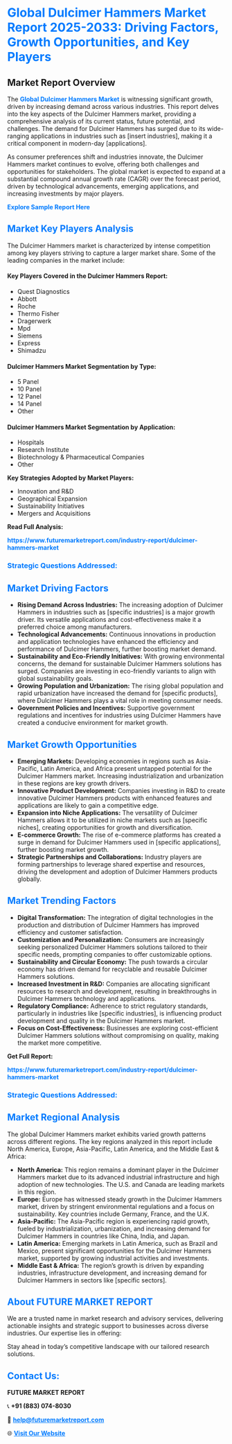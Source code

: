 <h1 style="color: #007BFF;">Global Dulcimer Hammers Market Report 2025-2033: Driving Factors, Growth Opportunities, and Key Players</h1>

<section id="overview">
<h2>Market Report Overview</h2>
<p>The <a href="https://www.futuremarketreport.com/industry-report/dulcimer-hammers-market" style="color: #007BFF; text-decoration: none;"><strong>Global Dulcimer Hammers Market</strong></a> is witnessing significant growth, driven by increasing demand across various industries. This report delves into the key aspects of the Dulcimer Hammers market, providing a comprehensive analysis of its current status, future potential, and challenges. The demand for Dulcimer Hammers has surged due to its wide-ranging applications in industries such as [insert industries], making it a critical component in modern-day [applications].</p>
<p>As consumer preferences shift and industries innovate, the Dulcimer Hammers market continues to evolve, offering both challenges and opportunities for stakeholders. The global market is expected to expand at a substantial compound annual growth rate (CAGR) over the forecast period, driven by technological advancements, emerging applications, and increasing investments by major players.</p>
</section>

<section id="overview">
<p><a href="https://www.futuremarketreport.com/request-sample/reportId=32441" style="color: #007BFF; text-decoration: none;"><strong>Explore Sample Report Here</strong></a></p>
</section>

<section id="key-players">
<h2 style="color: #007BFF;">Market Key Players Analysis</h2>
<p>The Dulcimer Hammers market is characterized by intense competition among key players striving to capture a larger market share. Some of the leading companies in the market include:</p>
<h4>Key Players Covered in the Dulcimer Hammers Report:</h4>
<ul><li>Quest Diagnostics</li><li>Abbott</li><li>Roche</li><li>Thermo Fisher</li><li>Dragerwerk</li><li>Mpd</li><li>Siemens</li><li>Express</li><li>Shimadzu</li></ul>
<h4>Dulcimer Hammers Market Segmentation by Type:</h4>
<ul><li>5 Panel</li><li>10 Panel</li><li>12 Panel</li><li>14 Panel</li><li>Other</li></ul>

<h4>Dulcimer Hammers Market Segmentation by Application:</h4>
<ul><li>Hospitals</li><li>Research Institute</li><li>Biotechnology &amp; Pharmaceutical Companies</li><li>Other</li></ul>
<p><strong>Key Strategies Adopted by Market Players:</strong></p>
<ul>
<li>Innovation and R&D</li>
<li>Geographical Expansion</li>
<li>Sustainability Initiatives</li>
<li>Mergers and Acquisitions</li>
</ul>
</section>

<section>
<p><strong>Read Full Analysis: </strong></p><a href="https://www.futuremarketreport.com/industry-report/dulcimer-hammers-market" style="color: #007BFF; text-decoration: none;"><strong>https://www.futuremarketreport.com/industry-report/dulcimer-hammers-market</strong></a>
<h3 style="color: #007BFF;">Strategic Questions Addressed:</h3>
</section>

<section id="driving-factors">
<h2 style="color: #007BFF;">Market Driving Factors</h2>
<ul>
<li><strong>Rising Demand Across Industries:</strong> The increasing adoption of Dulcimer Hammers in industries such as [specific industries] is a major growth driver. Its versatile applications and cost-effectiveness make it a preferred choice among manufacturers.</li>
<li><strong>Technological Advancements:</strong> Continuous innovations in production and application technologies have enhanced the efficiency and performance of Dulcimer Hammers, further boosting market demand.</li>
<li><strong>Sustainability and Eco-Friendly Initiatives:</strong> With growing environmental concerns, the demand for sustainable Dulcimer Hammers solutions has surged. Companies are investing in eco-friendly variants to align with global sustainability goals.</li>
<li><strong>Growing Population and Urbanization:</strong> The rising global population and rapid urbanization have increased the demand for [specific products], where Dulcimer Hammers plays a vital role in meeting consumer needs.</li>
<li><strong>Government Policies and Incentives:</strong> Supportive government regulations and incentives for industries using Dulcimer Hammers have created a conducive environment for market growth.</li>
</ul>
</section>

<section id="growth-opportunities">
<h2 style="color: #007BFF;">Market Growth Opportunities</h2>
<ul>
<li><strong>Emerging Markets:</strong> Developing economies in regions such as Asia-Pacific, Latin America, and Africa present untapped potential for the Dulcimer Hammers market. Increasing industrialization and urbanization in these regions are key growth drivers.</li>
<li><strong>Innovative Product Development:</strong> Companies investing in R&D to create innovative Dulcimer Hammers products with enhanced features and applications are likely to gain a competitive edge.</li>
<li><strong>Expansion into Niche Applications:</strong> The versatility of Dulcimer Hammers allows it to be utilized in niche markets such as [specific niches], creating opportunities for growth and diversification.</li>
<li><strong>E-commerce Growth:</strong> The rise of e-commerce platforms has created a surge in demand for Dulcimer Hammers used in [specific applications], further boosting market growth.</li>
<li><strong>Strategic Partnerships and Collaborations:</strong> Industry players are forming partnerships to leverage shared expertise and resources, driving the development and adoption of Dulcimer Hammers products globally.</li>
</ul>
</section>

<section id="trending-factors">
<h2 style="color: #007BFF;">Market Trending Factors</h2>
<ul>
<li><strong>Digital Transformation:</strong> The integration of digital technologies in the production and distribution of Dulcimer Hammers has improved efficiency and customer satisfaction.</li>
<li><strong>Customization and Personalization:</strong> Consumers are increasingly seeking personalized Dulcimer Hammers solutions tailored to their specific needs, prompting companies to offer customizable options.</li>
<li><strong>Sustainability and Circular Economy:</strong> The push towards a circular economy has driven demand for recyclable and reusable Dulcimer Hammers solutions.</li>
<li><strong>Increased Investment in R&D:</strong> Companies are allocating significant resources to research and development, resulting in breakthroughs in Dulcimer Hammers technology and applications.</li>
<li><strong>Regulatory Compliance:</strong> Adherence to strict regulatory standards, particularly in industries like [specific industries], is influencing product development and quality in the Dulcimer Hammers market.</li>
<li><strong>Focus on Cost-Effectiveness:</strong> Businesses are exploring cost-efficient Dulcimer Hammers solutions without compromising on quality, making the market more competitive.</li>
</ul>
</section>

<section>
<p><strong>Get Full Report: </strong></p><a href="https://www.futuremarketreport.com/industry-report/dulcimer-hammers-market" style="color: #007BFF; text-decoration: none;"><strong>https://www.futuremarketreport.com/industry-report/dulcimer-hammers-market</strong></a>
<h3 style="color: #007BFF;">Strategic Questions Addressed:</h3>
</section>


<section id="regional-analysis">
<h2 style="color: #007BFF;">Market Regional Analysis</h2>
<p>The global Dulcimer Hammers market exhibits varied growth patterns across different regions. The key regions analyzed in this report include North America, Europe, Asia-Pacific, Latin America, and the Middle East & Africa:</p>
<ul>
<li><strong>North America:</strong> This region remains a dominant player in the Dulcimer Hammers market due to its advanced industrial infrastructure and high adoption of new technologies. The U.S. and Canada are leading markets in this region.</li>
<li><strong>Europe:</strong> Europe has witnessed steady growth in the Dulcimer Hammers market, driven by stringent environmental regulations and a focus on sustainability. Key countries include Germany, France, and the U.K.</li>
<li><strong>Asia-Pacific:</strong> The Asia-Pacific region is experiencing rapid growth, fueled by industrialization, urbanization, and increasing demand for Dulcimer Hammers in countries like China, India, and Japan.</li>
<li><strong>Latin America:</strong> Emerging markets in Latin America, such as Brazil and Mexico, present significant opportunities for the Dulcimer Hammers market, supported by growing industrial activities and investments.</li>
<li><strong>Middle East & Africa:</strong> The region’s growth is driven by expanding industries, infrastructure development, and increasing demand for Dulcimer Hammers in sectors like [specific sectors].</li>
</ul>
</section>

<footer>
<h2 style="color: #007BFF;">About FUTURE MARKET REPORT</h2>
<p>We are a trusted name in market research and advisory services, delivering actionable insights and strategic support to businesses across diverse industries. Our expertise lies in offering:</p>

<p>Stay ahead in today’s competitive landscape with our tailored research solutions.</p>

<h2 style="color: #007BFF;">Contact Us:</h2>
<p><strong>FUTURE MARKET REPORT</strong></p>
<p>📞 <strong>+91 (883) 074-8030</strong></p>
<p>📧 <strong><a href="mailto:help@futuremarketreport.com" style="color: #007BFF;">help@futuremarketreport.com</a></strong></p>
<p>🌐 <strong><a href="https://www.futuremarketreport.com/" style="color: #007BFF;">Visit Our Website</a></strong></p>
</footer>